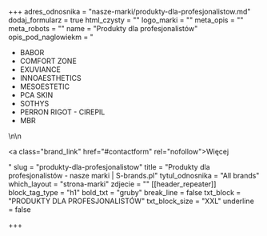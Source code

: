 +++
adres_odnosnika = "nasze-marki/produkty-dla-profesjonalistow.md"
dodaj_formularz = true
html_czysty = ""
logo_marki = ""
meta_opis = ""
meta_robots = ""
name = "Produkty dla profesjonalistów"
opis_pod_naglowiekm = "<ul><li>BABOR</li><li>COMFORT ZONE</li><li>EXUVIANCE</li><li>INNOAESTHETICS</li><li>MESOESTETIC</li><li>PCA SKIN</li><li>SOTHYS</li><li>PERRON RIGOT - CIREPIL</li><li>MBR</li></ul>\n\n    <p><a class=\"brand_link\" href=\"#contactform\" rel=\"nofollow\">Więcej</a></p>"
slug = "produkty-dla-profesjonalistow"
title = "Produkty dla profesjonalistów - nasze marki | S-brands.pl"
tytul_odnosnika = "All brands"
which_layout = "strona-marki"
zdjecie = ""
[[header_repeater]]
block_tag_type = "h1"
bold_txt = "gruby"
break_line = false
txt_block = "PRODUKTY DLA PROFESJONALISTÓW"
txt_block_size = "XXL"
underline = false

+++
